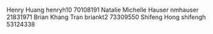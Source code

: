 Henry Huang henryh10 70108191
Natalie Michelle Hauser nmhauser 21831971
Brian Khang Tran briankt2 73309550
Shifeng Hong shifengh 53124338
